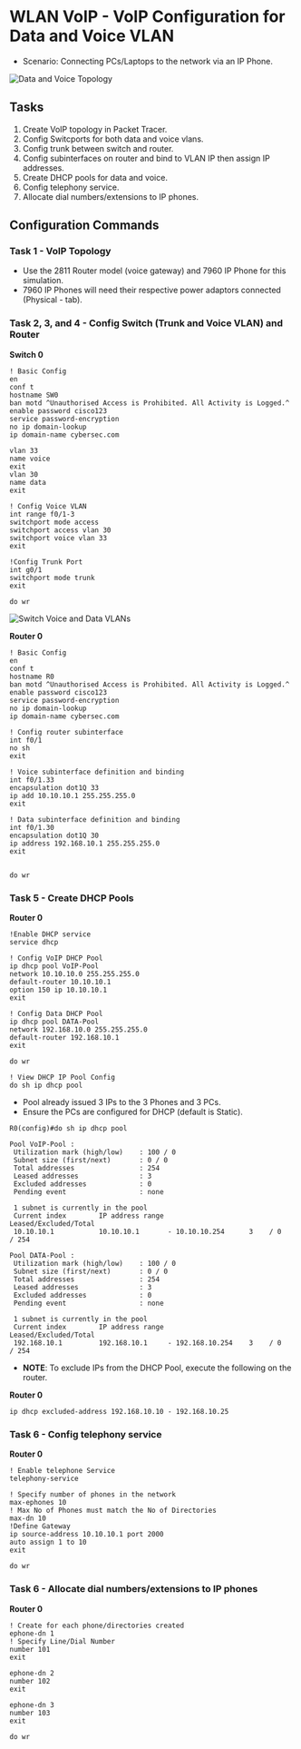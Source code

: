 # WLAN VoIP - VoIP Configuration for Data and Voice VLAN

+ Scenario: Connecting PCs/Laptops to the network via an IP Phone.

![Data and Voice Topology](4.3-WLAN-VoIP-VoIP-and-Data-Config.png)

## Tasks
1. Create VoIP topology in Packet Tracer.
2. Config Switcports for both data and voice vlans.
3. Config trunk between switch and router.
4. Config subinterfaces on router and bind to VLAN IP then assign IP addresses.
5. Create DHCP pools for data and voice.
6. Config telephony service.
7. Allocate dial numbers/extensions to IP phones.


## Configuration Commands

### Task 1 - VoIP Topology
+ Use the 2811 Router model (voice gateway) and 7960 IP Phone for this simulation.
+ 7960 IP Phones will need their respective power adaptors connected (Physical - tab).

### Task 2, 3, and 4 - Config Switch (Trunk and Voice VLAN) and Router

**Switch 0**
```
! Basic Config
en
conf t
hostname SW0
ban motd ^Unauthorised Access is Prohibited. All Activity is Logged.^
enable password cisco123
service password-encryption
no ip domain-lookup
ip domain-name cybersec.com

vlan 33 
name voice
exit
vlan 30
name data
exit

! Config Voice VLAN
int range f0/1-3
switchport mode access 
switchport access vlan 30
switchport voice vlan 33
exit

!Config Trunk Port
int g0/1
switchport mode trunk
exit

do wr
```

![Switch Voice and Data VLANs](4.3-WLAN-VoIP-VoIP-and-Data-Config-1.png)

**Router 0**
```
! Basic Config
en
conf t
hostname R0
ban motd ^Unauthorised Access is Prohibited. All Activity is Logged.^
enable password cisco123
service password-encryption
no ip domain-lookup
ip domain-name cybersec.com

! Config router subinterface
int f0/1
no sh
exit

! Voice subinterface definition and binding
int f0/1.33
encapsulation dot1Q 33
ip add 10.10.10.1 255.255.255.0
exit

! Data subinterface definition and binding
int f0/1.30
encapsulation dot1Q 30
ip address 192.168.10.1 255.255.255.0
exit


do wr
```

### Task 5 - Create DHCP Pools
**Router 0**
```
!Enable DHCP service
service dhcp

! Config VoIP DHCP Pool
ip dhcp pool VoIP-Pool
network 10.10.10.0 255.255.255.0
default-router 10.10.10.1
option 150 ip 10.10.10.1
exit

! Config Data DHCP Pool
ip dhcp pool DATA-Pool
network 192.168.10.0 255.255.255.0
default-router 192.168.10.1
exit

do wr

! View DHCP IP Pool Config
do sh ip dhcp pool
```

+ Pool already issued 3 IPs to the 3 Phones and 3 PCs.
+ Ensure the PCs are configured for DHCP (default is Static).
```
R0(config)#do sh ip dhcp pool

Pool VoIP-Pool :
 Utilization mark (high/low)    : 100 / 0
 Subnet size (first/next)       : 0 / 0 
 Total addresses                : 254
 Leased addresses               : 3
 Excluded addresses             : 0
 Pending event                  : none

 1 subnet is currently in the pool
 Current index        IP address range                    Leased/Excluded/Total
 10.10.10.1           10.10.10.1       - 10.10.10.254      3    / 0     / 254

Pool DATA-Pool :
 Utilization mark (high/low)    : 100 / 0
 Subnet size (first/next)       : 0 / 0 
 Total addresses                : 254
 Leased addresses               : 3
 Excluded addresses             : 0
 Pending event                  : none

 1 subnet is currently in the pool
 Current index        IP address range                    Leased/Excluded/Total
 192.168.10.1         192.168.10.1     - 192.168.10.254    3    / 0     / 254
```

+ **NOTE**: To exclude IPs from the DHCP Pool, execute the following on the router.

**Router 0**
```
ip dhcp excluded-address 192.168.10.10 - 192.168.10.25
```

### Task 6 - Config telephony service

**Router 0**
```
! Enable telephone Service
telephony-service

! Specify number of phones in the network
max-ephones 10
! Max No of Phones must match the No of Directories
max-dn 10
!Define Gateway
ip source-address 10.10.10.1 port 2000
auto assign 1 to 10
exit

do wr
```


### Task 6 - Allocate dial numbers/extensions to IP phones

**Router 0**
```
! Create for each phone/directories created
ephone-dn 1
! Specify Line/Dial Number
number 101
exit

ephone-dn 2
number 102
exit

ephone-dn 3
number 103
exit

do wr
```